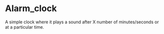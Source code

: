# Alarm_clock
A simple clock where it plays a sound after X number of minutes/seconds or at a particular time. 
